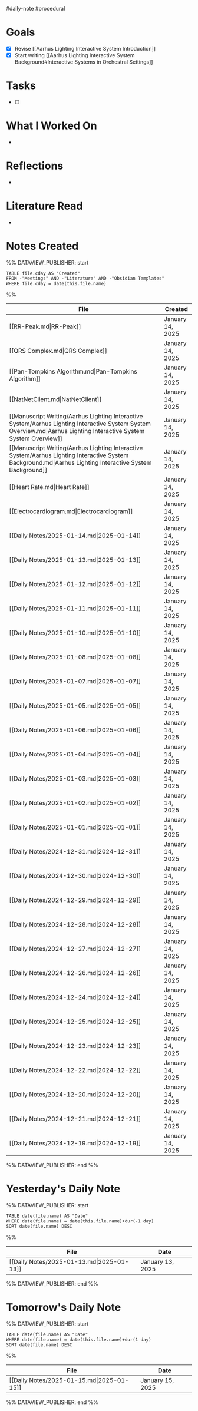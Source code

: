 #daily-note #procedural 

# Goals

- [x] Revise [[Aarhus Lighting Interactive System Introduction]]
- [x] Start writing [[Aarhus Lighting Interactive System Background#Interactive Systems in Orchestral Settings]]

# Tasks

- [ ] 

# What I Worked On

- 

# Reflections

- 

# Literature Read

- 

# Notes Created


%% DATAVIEW_PUBLISHER: start
```dataview
TABLE file.cday AS "Created"
FROM -"Meetings" AND -"Literature" AND -"Obsidian Templates"
WHERE file.cday = date(this.file.name)
```
%%

| File                                                                                                                                                                | Created          |
| ------------------------------------------------------------------------------------------------------------------------------------------------------------------- | ---------------- |
| [[RR-Peak.md\|RR-Peak]]                                                                                                                                             | January 14, 2025 |
| [[QRS Complex.md\|QRS Complex]]                                                                                                                                     | January 14, 2025 |
| [[Pan-Tompkins Algorithm.md\|Pan-Tompkins Algorithm]]                                                                                                               | January 14, 2025 |
| [[NatNetClient.md\|NatNetClient]]                                                                                                                                   | January 14, 2025 |
| [[Manuscript Writing/Aarhus Lighting Interactive System/Aarhus Lighting Interactive System System Overview.md\|Aarhus Lighting Interactive System System Overview]] | January 14, 2025 |
| [[Manuscript Writing/Aarhus Lighting Interactive System/Aarhus Lighting Interactive System Background.md\|Aarhus Lighting Interactive System Background]]           | January 14, 2025 |
| [[Heart Rate.md\|Heart Rate]]                                                                                                                                       | January 14, 2025 |
| [[Electrocardiogram.md\|Electrocardiogram]]                                                                                                                         | January 14, 2025 |
| [[Daily Notes/2025-01-14.md\|2025-01-14]]                                                                                                                           | January 14, 2025 |
| [[Daily Notes/2025-01-13.md\|2025-01-13]]                                                                                                                           | January 14, 2025 |
| [[Daily Notes/2025-01-12.md\|2025-01-12]]                                                                                                                           | January 14, 2025 |
| [[Daily Notes/2025-01-11.md\|2025-01-11]]                                                                                                                           | January 14, 2025 |
| [[Daily Notes/2025-01-10.md\|2025-01-10]]                                                                                                                           | January 14, 2025 |
| [[Daily Notes/2025-01-08.md\|2025-01-08]]                                                                                                                           | January 14, 2025 |
| [[Daily Notes/2025-01-07.md\|2025-01-07]]                                                                                                                           | January 14, 2025 |
| [[Daily Notes/2025-01-05.md\|2025-01-05]]                                                                                                                           | January 14, 2025 |
| [[Daily Notes/2025-01-06.md\|2025-01-06]]                                                                                                                           | January 14, 2025 |
| [[Daily Notes/2025-01-04.md\|2025-01-04]]                                                                                                                           | January 14, 2025 |
| [[Daily Notes/2025-01-03.md\|2025-01-03]]                                                                                                                           | January 14, 2025 |
| [[Daily Notes/2025-01-02.md\|2025-01-02]]                                                                                                                           | January 14, 2025 |
| [[Daily Notes/2025-01-01.md\|2025-01-01]]                                                                                                                           | January 14, 2025 |
| [[Daily Notes/2024-12-31.md\|2024-12-31]]                                                                                                                           | January 14, 2025 |
| [[Daily Notes/2024-12-30.md\|2024-12-30]]                                                                                                                           | January 14, 2025 |
| [[Daily Notes/2024-12-29.md\|2024-12-29]]                                                                                                                           | January 14, 2025 |
| [[Daily Notes/2024-12-28.md\|2024-12-28]]                                                                                                                           | January 14, 2025 |
| [[Daily Notes/2024-12-27.md\|2024-12-27]]                                                                                                                           | January 14, 2025 |
| [[Daily Notes/2024-12-26.md\|2024-12-26]]                                                                                                                           | January 14, 2025 |
| [[Daily Notes/2024-12-24.md\|2024-12-24]]                                                                                                                           | January 14, 2025 |
| [[Daily Notes/2024-12-25.md\|2024-12-25]]                                                                                                                           | January 14, 2025 |
| [[Daily Notes/2024-12-23.md\|2024-12-23]]                                                                                                                           | January 14, 2025 |
| [[Daily Notes/2024-12-22.md\|2024-12-22]]                                                                                                                           | January 14, 2025 |
| [[Daily Notes/2024-12-20.md\|2024-12-20]]                                                                                                                           | January 14, 2025 |
| [[Daily Notes/2024-12-21.md\|2024-12-21]]                                                                                                                           | January 14, 2025 |
| [[Daily Notes/2024-12-19.md\|2024-12-19]]                                                                                                                           | January 14, 2025 |

%% DATAVIEW_PUBLISHER: end %%

# Yesterday's Daily Note

%% DATAVIEW_PUBLISHER: start
```dataview
TABLE date(file.name) AS "Date"
WHERE date(file.name) = date(this.file.name)+dur(-1 day)
SORT date(file.name) DESC
```
%%

| File                                      | Date             |
| ----------------------------------------- | ---------------- |
| [[Daily Notes/2025-01-13.md\|2025-01-13]] | January 13, 2025 |

%% DATAVIEW_PUBLISHER: end %%
# Tomorrow's Daily Note

%% DATAVIEW_PUBLISHER: start
```dataview
TABLE date(file.name) AS "Date"
WHERE date(file.name) = date(this.file.name)+dur(1 day)
SORT date(file.name) DESC
```
%%

| File                                      | Date             |
| ----------------------------------------- | ---------------- |
| [[Daily Notes/2025-01-15.md\|2025-01-15]] | January 15, 2025 |

%% DATAVIEW_PUBLISHER: end %%


